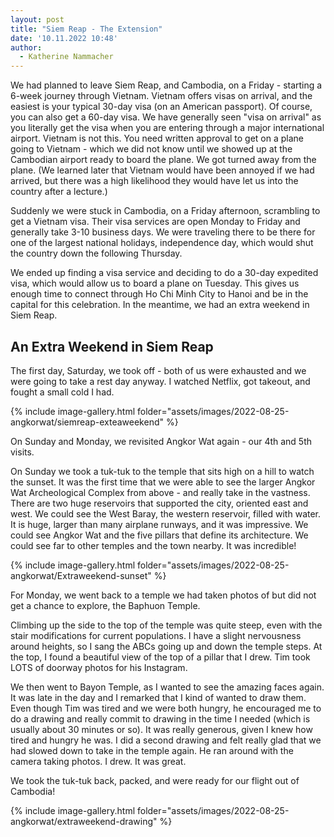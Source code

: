 ```yaml
---
layout: post
title: "Siem Reap - The Extension"
date: '10.11.2022 10:48'
author:
  - Katherine Nammacher
---
```


We had planned to leave Siem Reap, and Cambodia, on a Friday - starting a 6-week journey through Vietnam. Vietnam offers visas on arrival, and the easiest is your typical 30-day visa (on an American passport). Of course, you can also get a 60-day visa. We have generally seen "visa on arrival" as you literally get the visa when you are entering through a major international airport. Vietnam is not this. You need written approval to get on a plane going to Vietnam - which we did not know until we showed up at the Cambodian airport ready to board the plane. We got turned away from the plane. (We learned later that Vietnam would have been annoyed if we had arrived, but there was a high likelihood they would have let us into the country after a lecture.)

Suddenly we were stuck in Cambodia, on a Friday afternoon, scrambling to get a Vietnam visa. Their visa services are open Monday to Friday and generally take 3-10 business days. We were traveling there to be there for one of the largest national holidays, independence day, which would shut the country down the following Thursday. 

We ended up finding a visa service and deciding to do a 30-day expedited visa, which would allow us to board a plane on Tuesday. This gives us enough time to connect through Ho Chi Minh City to Hanoi and be in the capital for this celebration. In the meantime, we had an extra weekend in Siem Reap.

## An Extra Weekend in Siem Reap
The first day, Saturday, we took off - both of us were exhausted and we were going to take a rest day anyway. I watched Netflix, got takeout, and fought a small cold I had.

{% include image-gallery.html folder="assets/images/2022-08-25-angkorwat/siemreap-exteaweekend" %}


On Sunday and Monday, we revisited Angkor Wat again - our 4th and 5th visits. 

On Sunday we took a tuk-tuk to the temple that sits high on a hill to watch the sunset. It was the first time that we were able to see the larger Angkor Wat Archeological Complex from above - and really take in the vastness. There are two huge reservoirs that supported the city, oriented east and west. We could see the West Baray, the western reservoir, filled with water. It is huge, larger than many airplane runways, and it was impressive. We could see Angkor Wat and the five pillars that define its architecture. We could see far to other temples and the town nearby. It was incredible!

{% include image-gallery.html folder="assets/images/2022-08-25-angkorwat/Extraweekend-sunset" %}

For Monday, we went back to a temple we had taken photos of but did not get a chance to explore, the Baphuon Temple. 

Climbing up the side to the top of the temple was quite steep, even with the stair modifications for current populations. I have a slight nervousness around heights, so I sang the ABCs going up and down the temple steps. At the top, I found a beautiful view of the top of a pillar that I drew. Tim took LOTS of doorway photos for his Instagram. 

We then went to Bayon Temple, as I wanted to see the amazing faces again. It was late in the day and I remarked that I kind of wanted to draw them. Even though Tim was tired and we were both hungry, he encouraged me to do a drawing and really commit to drawing in the time I needed (which is usually about 30 minutes or so). It was really generous, given I knew how tired and hungry he was. I did a second drawing and felt really glad that we had slowed down to take in the temple again. He ran around with the camera taking photos. I drew. It was great.

We took the tuk-tuk back, packed, and were ready for our flight out of Cambodia! 

{% include image-gallery.html folder="assets/images/2022-08-25-angkorwat/extraweekend-drawing" %}
